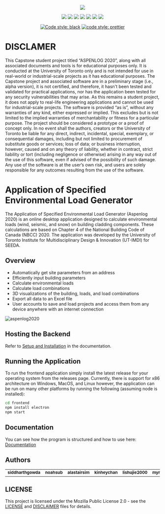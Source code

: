<p align="center">
  <img src="assets/images/aspenlog2020logo.png" />
</p>

<p align="center">
    <a href="https://www.python.org/"><img src="https://img.shields.io/badge/python-3670A0?style=for-the-badge&logo=python&logoColor=ffdd54"></a>
    <a href="https://developer.mozilla.org/en-US/docs/Web/JavaScript"><img src="https://img.shields.io/badge/javascript-%23323330.svg?style=for-the-badge&logo=javascript&logoColor=%23F7DF1"></a>
    <a href="https://www.electronjs.org/"><img src="https://img.shields.io/badge/Electron-191970?style=for-the-badge&logo=Electron&logoColor=white"></a>
    <a href="https://fastapi.tiangolo.com/"><img src="https://img.shields.io/badge/FastAPI-005571?style=for-the-badge&logo=fastapi"></a>
    <a href="https://www.postgresql.org/"><img src="https://img.shields.io/badge/postgres-%23316192.svg?style=for-the-badge&logo=postgresql&logoColor=white"></a>
    <a href="https://www.docker.com/"><img src="https://img.shields.io/badge/docker-%230db7ed.svg?style=for-the-badge&logo=docker&logoColor=white"></a>
    <a href="https://www.blender.org/"><img src="https://img.shields.io/badge/blender-%23F5792A.svg?style=for-the-badge&logo=blender&logoColor=white"></a>
</p>

<p align="center">
    <a href="https://github.com/psf/black"><img src="https://img.shields.io/badge/code%20style-black-000000.svg" alt="Code style: black"></a>
    <a href="https://github.com/prettier/prettier"><img src="https://img.shields.io/badge/code_style-prettier-ff69b4.svg?style=flat-square" alt="code style: prettier"></a>
</p>

# DISCLAMER

This Capstone student project titled “ASPENLOG 2020”, along with all
associated documents and tools is for educational purposes only. It is
conducted at the University of Toronto only and is not intended for use
in real-world or industrial-scale projects as it has educational
purposes. The Capstone project and associated software are in a
preliminary stage (i.e., alpha version), it is not certified, and
therefore, it hasn't been tested and validated for practical
applications, nor has the application been tested for any security
vulnerabilities that may arise. As this remains a student project, it
does not apply to real-life engineering applications and cannot be used
for industrial-scale projects. The software is provided “as is”, without
any warranties of any kind, either expressed or implied. This excludes
but is not limited to the implied warranties of merchantability or
fitness for a particular purpose. The project should be considered a
prototype or a proof of concept only. In no event shall the authors,
creators or the University of Toronto be liable for any direct,
indirect, incidental, special, exemplary, or consequential damages,
including but not limited to procurement of substitute goods or
services; loss of data; or business interruption, however, caused and on
any theory of liability, whether in contract, strict liability or tort
(including negligence or otherwise) arising in any way out of the use of
this software, even if advised of the possibility of such damage. Any
use of the software is at the user’s own risk, and users are solely
responsible for any outcomes resulting from the use of the software.

# Application of Specified Environmental Load Generator

The Application of Specified Environmental Load Generator (Aspenlog 2020) is an
online desktop application designed to calculate environmental loads (wind,
seismic, and snow) on building cladding components. These calculations are based
on Chapter 4 of the National Building Code of Canada (NBCC) 2020. The
application was developed by the University of Toronto Institute for
Multidisciplinary Design & Innovation (UT-IMDI) for SEEDA.

## Overview

- Automatically get site parameters from an address
- Efficiently input building parameters
- Calculate environmental loads
- Calculate load combinations
- 3D visualizations of the building, loads, and load combinations
- Export all data to an Excel file
- User accounts to save and load projects and access them from any device anywhere with an internet connection

![aspenlog2020](assets/images/aspenlog_demo_slower.gif)

## Hosting the Backend

Refer to [Setup and Installation](https://noahsub.github.io/Aspenlog/setup-and-installation.html) in the documentation.

## Running the Application

To run the frontend application simply install the latest release for your operating system from the releases page.
Currently, there is support for x86 architecture on Windows, MacOS, and Linux however, the application can be run on
many other platforms by running the following (assuming node is installed):

```bash
cd frontend
npm install electron
npm start
```

## Documentation

You can see how the program is structured and how to use here: [Documentation](https://noahsub.github.io/Aspenlog/)

## Authors

<table>
  <tr>
    <td align="center" class="author"><a href="https://github.com/siddharthgowda"><img src="assets/images/profile/noahsub.png" alt=""/><br /><sub><b>siddharthgowda</b></sub></a><br /></td>
    <td align="center" class="author"><a href="https://github.com/noahsub"><img src="assets/images/profile/noahsub.png" alt=""/><br /><sub><b>noahsub</b></sub></a><br /></td>
    <td align="center" class="author"><a href="https://github.com/alastairsim"><img src="assets/images/profile/alastairsim.png" alt=""/><br /><sub><b>alastairsim</b></sub></a><br /></td>
    <td align="center" class="author"><a href="https://github.com/kinheychan"><img src="assets/images/profile/kinheychan.png" alt=""/><br /><sub><b>kinheychan</b></sub></a><br /></td>
    <td align="center" class="author"><a href="https://github.com/lishujie2000"><img src="assets/images/profile/lishujie2000.png" alt=""/><br /><sub><b>lishujie2000</b></sub></a><br /></td>
    <td align="center" class="author"><a href="https://github.com/myraliym"><img src="assets/images/profile/myraliym.png" alt=""/><br /><sub><b>myraliym</b></sub></a><br /></td>
  </tr>
</table>

## LICENSE

This project is licensed under the Mozilla Public License 2.0 - see the [LICENSE](LICENSE) and [DISCLAIMER](DISCLAIMER) files for details.
